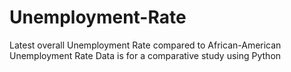 # Unemployment-Rate
Latest overall Unemployment Rate compared to African-American Unemployment Rate
Data is for a comparative study using Python
